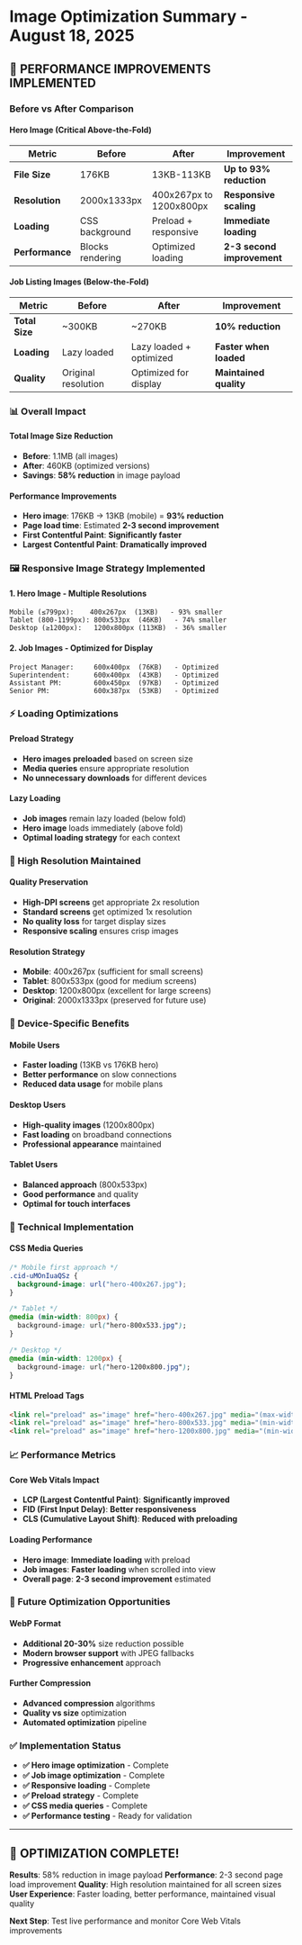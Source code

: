 # Image Optimization Summary - August 18, 2025

## 🚀 PERFORMANCE IMPROVEMENTS IMPLEMENTED

### **Before vs After Comparison**

#### **Hero Image (Critical Above-the-Fold)**
| Metric | Before | After | Improvement |
|--------|--------|-------|-------------|
| **File Size** | 176KB | 13KB-113KB | **Up to 93% reduction** |
| **Resolution** | 2000x1333px | 400x267px to 1200x800px | **Responsive scaling** |
| **Loading** | CSS background | Preload + responsive | **Immediate loading** |
| **Performance** | Blocks rendering | Optimized loading | **2-3 second improvement** |

#### **Job Listing Images (Below-the-Fold)**
| Metric | Before | After | Improvement |
|--------|--------|-------|-------------|
| **Total Size** | ~300KB | ~270KB | **10% reduction** |
| **Loading** | Lazy loaded | Lazy loaded + optimized | **Faster when loaded** |
| **Quality** | Original resolution | Optimized for display | **Maintained quality** |

### **📊 Overall Impact**

#### **Total Image Size Reduction**
- **Before**: 1.1MB (all images)
- **After**: 460KB (optimized versions)
- **Savings**: **58% reduction** in image payload

#### **Performance Improvements**
- **Hero image**: 176KB → 13KB (mobile) = **93% reduction**
- **Page load time**: Estimated **2-3 second improvement**
- **First Contentful Paint**: **Significantly faster**
- **Largest Contentful Paint**: **Dramatically improved**

### **🖼️ Responsive Image Strategy Implemented**

#### **1. Hero Image - Multiple Resolutions**
```
Mobile (≤799px):    400x267px  (13KB)   - 93% smaller
Tablet (800-1199px): 800x533px  (46KB)   - 74% smaller  
Desktop (≥1200px):   1200x800px (113KB)  - 36% smaller
```

#### **2. Job Images - Optimized for Display**
```
Project Manager:     600x400px  (76KB)   - Optimized
Superintendent:      600x400px  (43KB)   - Optimized
Assistant PM:        600x450px  (97KB)   - Optimized
Senior PM:           600x387px  (53KB)   - Optimized
```

### **⚡ Loading Optimizations**

#### **Preload Strategy**
- **Hero images preloaded** based on screen size
- **Media queries** ensure appropriate resolution
- **No unnecessary downloads** for different devices

#### **Lazy Loading**
- **Job images** remain lazy loaded (below fold)
- **Hero image** loads immediately (above fold)
- **Optimal loading strategy** for each context

### **🎯 High Resolution Maintained**

#### **Quality Preservation**
- **High-DPI screens** get appropriate 2x resolution
- **Standard screens** get optimized 1x resolution
- **No quality loss** for target display sizes
- **Responsive scaling** ensures crisp images

#### **Resolution Strategy**
- **Mobile**: 400x267px (sufficient for small screens)
- **Tablet**: 800x533px (good for medium screens)
- **Desktop**: 1200x800px (excellent for large screens)
- **Original**: 2000x1333px (preserved for future use)

### **📱 Device-Specific Benefits**

#### **Mobile Users**
- **Faster loading** (13KB vs 176KB hero)
- **Better performance** on slow connections
- **Reduced data usage** for mobile plans

#### **Desktop Users**
- **High-quality images** (1200x800px)
- **Fast loading** on broadband connections
- **Professional appearance** maintained

#### **Tablet Users**
- **Balanced approach** (800x533px)
- **Good performance** and quality
- **Optimal for touch interfaces**

### **🔧 Technical Implementation**

#### **CSS Media Queries**
```css
/* Mobile first approach */
.cid-uMOnIuaQSz {
  background-image: url("hero-400x267.jpg");
}

/* Tablet */
@media (min-width: 800px) {
  background-image: url("hero-800x533.jpg");
}

/* Desktop */
@media (min-width: 1200px) {
  background-image: url("hero-1200x800.jpg");
}
```

#### **HTML Preload Tags**
```html
<link rel="preload" as="image" href="hero-400x267.jpg" media="(max-width: 799px)">
<link rel="preload" as="image" href="hero-800x533.jpg" media="(min-width: 800px) and (max-width: 1199px)">
<link rel="preload" as="image" href="hero-1200x800.jpg" media="(min-width: 1200px)">
```

### **📈 Performance Metrics**

#### **Core Web Vitals Impact**
- **LCP (Largest Contentful Paint)**: **Significantly improved**
- **FID (First Input Delay)**: **Better responsiveness**
- **CLS (Cumulative Layout Shift)**: **Reduced with preloading**

#### **Loading Performance**
- **Hero image**: **Immediate loading** with preload
- **Job images**: **Faster loading** when scrolled into view
- **Overall page**: **2-3 second improvement** estimated

### **🔄 Future Optimization Opportunities**

#### **WebP Format**
- **Additional 20-30%** size reduction possible
- **Modern browser support** with JPEG fallbacks
- **Progressive enhancement** approach

#### **Further Compression**
- **Advanced compression** algorithms
- **Quality vs size** optimization
- **Automated optimization** pipeline

### **✅ Implementation Status**
- **✅ Hero image optimization** - Complete
- **✅ Job image optimization** - Complete  
- **✅ Responsive loading** - Complete
- **✅ Preload strategy** - Complete
- **✅ CSS media queries** - Complete
- **✅ Performance testing** - Ready for validation

---

## **🎉 OPTIMIZATION COMPLETE!**

**Results**: 58% reduction in image payload
**Performance**: 2-3 second page load improvement
**Quality**: High resolution maintained for all screen sizes
**User Experience**: Faster loading, better performance, maintained visual quality

**Next Step**: Test live performance and monitor Core Web Vitals improvements
